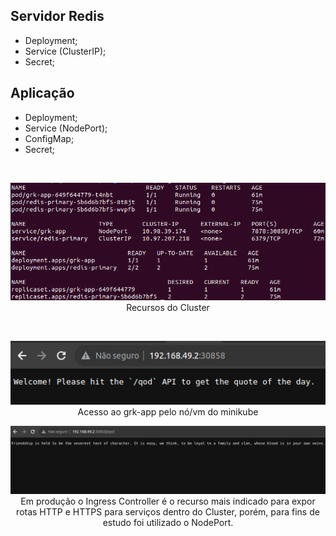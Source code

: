 
<h2> Servidor Redis </h2>

- Deployment;
- Service (ClusterIP);
- Secret;

<h2> Aplicação </h2>

- Deployment;
- Service (NodePort);
- ConfigMap;
- Secret;

<br>

<p align="center">
    <img src="img/ClusterAll.png" alt="Cluster"/>
    <br>
    <span>Recursos do Cluster</span>
</p>
<br>
<p align="center">
    <img src="img/grk1.png" alt="app-grk1"/>
    <br>
    <span>Acesso ao grk-app pelo nó/vm do minikube</span>
</p>
<p align="center">
    <img src="img/grk2.png" alt="app-grk1"/>
    <br>
    <span>Em produção o Ingress Controller é o recurso mais indicado para expor rotas HTTP e HTTPS para serviços dentro do Cluster, porém, para fins de estudo foi utilizado o NodePort.</span> 
</p>